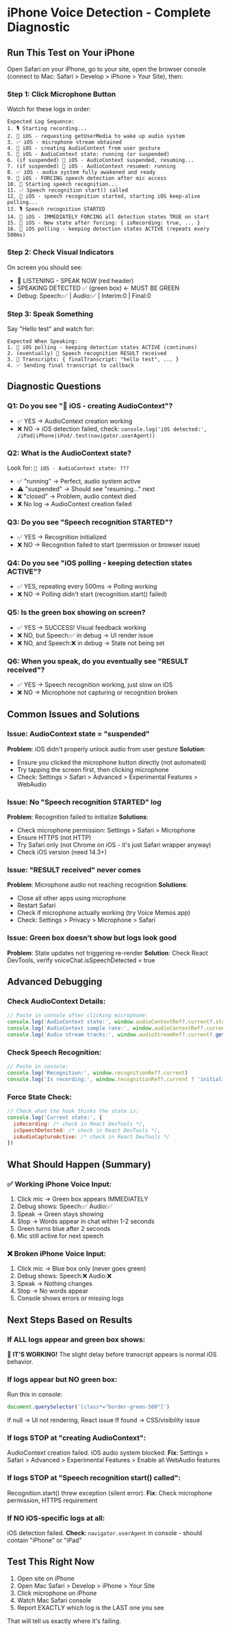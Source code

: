 # iPhone Voice Detection - Complete Diagnostic

## Run This Test on Your iPhone

Open Safari on your iPhone, go to your site, open the browser console (connect to Mac: Safari > Develop > iPhone > Your Site), then:

### Step 1: Click Microphone Button

Watch for these logs in order:

```
Expected Log Sequence:
1. 🎙️ Starting recording...
2. 🍎 iOS - requesting getUserMedia to wake up audio system
3. ✅ iOS - microphone stream obtained
4. 🍎 iOS - creating AudioContext from user gesture  
5. 🍎 iOS - AudioContext state: running (or suspended)
6. (if suspended) 🍎 iOS - AudioContext suspended, resuming...
7. (if suspended) 🍎 iOS - AudioContext resumed: running
8. ✅ iOS - audio system fully awakened and ready
9. 🍎 iOS - FORCING speech detection after mic access
10. 🎤 Starting speech recognition...
11. ✅ Speech recognition start() called
12. 🍎 iOS - speech recognition started, starting iOS keep-alive polling...
13. 🎙️ Speech recognition STARTED
14. 🍎 iOS - IMMEDIATELY FORCING all detection states TRUE on start
15. 🍎 iOS - New state after forcing: { isRecording: true, ... }
16. 🍎 iOS polling - keeping detection states ACTIVE (repeats every 500ms)
```

### Step 2: Check Visual Indicators

On screen you should see:
- 🎤 LISTENING - SPEAK NOW (red header)
- SPEAKING DETECTED ✅ (green box) ← MUST BE GREEN
- Debug: Speech:✅ | Audio:✅ | Interim:0 | Final:0

### Step 3: Speak Something

Say "Hello test" and watch for:
```
Expected When Speaking:
1. 🍎 iOS polling - keeping detection states ACTIVE (continues)
2. (eventually) 🎤 Speech recognition RESULT received
3. 📝 Transcripts: { finalTranscript: "hello test", ... }
4. ✅ Sending final transcript to callback
```

## Diagnostic Questions

### Q1: Do you see "🍎 iOS - creating AudioContext"?
- ✅ YES → AudioContext creation working
- ❌ NO → iOS detection failed, check: `console.log('iOS detected:', /iPad|iPhone|iPod/.test(navigator.userAgent))`

### Q2: What is the AudioContext state?
Look for: `🍎 iOS - AudioContext state: ???`
- ✅ "running" → Perfect, audio system active
- ⚠️ "suspended" → Should see "resuming..." next
- ❌ "closed" → Problem, audio context died
- ❌ No log → AudioContext creation failed

### Q3: Do you see "Speech recognition STARTED"?
- ✅ YES → Recognition initialized
- ❌ NO → Recognition failed to start (permission or browser issue)

### Q4: Do you see "iOS polling - keeping detection states ACTIVE"?
- ✅ YES, repeating every 500ms → Polling working
- ❌ NO → Polling didn't start (recognition.start() failed)

### Q5: Is the green box showing on screen?
- ✅ YES → SUCCESS! Visual feedback working
- ❌ NO, but Speech:✅ in debug → UI render issue
- ❌ NO, and Speech:❌ in debug → State not being set

### Q6: When you speak, do you eventually see "RESULT received"?
- ✅ YES → Speech recognition working, just slow on iOS
- ❌ NO → Microphone not capturing or recognition broken

## Common Issues and Solutions

### Issue: AudioContext state = "suspended"
**Problem**: iOS didn't properly unlock audio from user gesture
**Solution**: 
- Ensure you clicked the microphone button directly (not automated)
- Try tapping the screen first, then clicking microphone
- Check: Settings > Safari > Advanced > Experimental Features > WebAudio

### Issue: No "Speech recognition STARTED" log
**Problem**: Recognition failed to initialize
**Solutions**:
- Check microphone permission: Settings > Safari > Microphone
- Ensure HTTPS (not HTTP)
- Try Safari only (not Chrome on iOS - it's just Safari wrapper anyway)
- Check iOS version (need 14.3+)

### Issue: "RESULT received" never comes
**Problem**: Microphone audio not reaching recognition
**Solutions**:
- Close all other apps using microphone
- Restart Safari
- Check if microphone actually working (try Voice Memos app)
- Check: Settings > Privacy > Microphone > Safari

### Issue: Green box doesn't show but logs look good
**Problem**: State updates not triggering re-render
**Solution**: Check React DevTools, verify voiceChat.isSpeechDetected = true

## Advanced Debugging

### Check AudioContext Details:
```javascript
// Paste in console after clicking microphone:
console.log('AudioContext state:', window.audioContextRef?.current?.state)
console.log('AudioContext sample rate:', window.audioContextRef?.current?.sampleRate)
console.log('Audio stream tracks:', window.audioStreamRef?.current?.getTracks())
```

### Check Speech Recognition:
```javascript
// Paste in console:
console.log('Recognition:', window.recognitionRef?.current)
console.log('Is recording:', window.recognitionRef?.current ? 'initialized' : 'not initialized')
```

### Force State Check:
```javascript
// Check what the hook thinks the state is:
console.log('Current state:', {
  isRecording: /* check in React DevTools */,
  isSpeechDetected: /* check in React DevTools */,
  isAudioCaptureActive: /* check in React DevTools */
})
```

## What Should Happen (Summary)

### ✅ Working iPhone Voice Input:
1. Click mic → Green box appears IMMEDIATELY
2. Debug shows: Speech:✅ Audio:✅
3. Speak → Green stays showing
4. Stop → Words appear in chat within 1-2 seconds
5. Green turns blue after 2 seconds
6. Mic still active for next speech

### ❌ Broken iPhone Voice Input:
1. Click mic → Blue box only (never goes green)
2. Debug shows: Speech:❌ Audio:❌
3. Speak → Nothing changes
4. Stop → No words appear
5. Console shows errors or missing logs

## Next Steps Based on Results

### If ALL logs appear and green box shows:
🎉 **IT'S WORKING!** The slight delay before transcript appears is normal iOS behavior.

### If logs appear but NO green box:
Run this in console:
```javascript
document.querySelector('[class*="border-green-500"]')
```
If null → UI not rendering, React issue
If found → CSS/visibility issue

### If logs STOP at "creating AudioContext":
AudioContext creation failed. iOS audio system blocked.
**Fix**: Settings > Safari > Advanced > Experimental Features > Enable all WebAudio features

### If logs STOP at "Speech recognition start() called":
Recognition.start() threw exception (silent error).
**Fix**: Check microphone permission, HTTPS requirement

### If NO iOS-specific logs at all:
iOS detection failed.
**Check**: `navigator.userAgent` in console - should contain "iPhone" or "iPad"

## Test This Right Now

1. Open site on iPhone
2. Open Mac Safari > Develop > iPhone > Your Site
3. Click microphone on iPhone
4. Watch Mac Safari console
5. Report EXACTLY which log is the LAST one you see

That will tell us exactly where it's failing.
